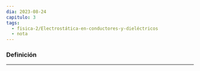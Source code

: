 ```yaml
---
dia: 2023-08-24
capitulo: 3
tags:
  - fisica-2/Electrostática-en-conductores-y-dieléctricos
  - nota
---
```

### Definición
---
